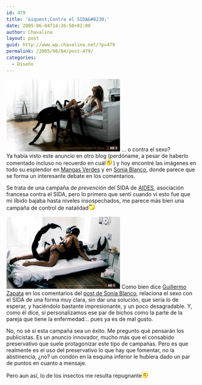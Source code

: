 ```yaml
---
id: 479
title: '&iquest;Contra el SIDA&#8230;'
date: 2005-06-04T14:26:50+02:00
author: Chavalina
layout: post
guid: http://www.wp.chavalina.net/?p=479
permalink: /2005/06/04/post-479/
categories:
  - Diseño
---
```

<a href="imagenes/fotos/sida_fr.jpg" target="_blank"><img class="imgizqda" src="/imagenes/fotos/aides_w.jpg" alt="Una ara&ntilde;a practica sexo oral a una mujer" /></a> &#8230; o contra el sexo?  
Ya hab&iacute;a visto este anuncio en otro blog (perd&oacute;name, a pesar de haberlo comentado incluso no recuerdo en cu&aacute;l![emo](/imagenes/emoticonos/triste.gif) ) y hoy encontr&eacute; las im&aacute;genes en todo su esplendor en <a href="http://www.proyectoisla.com/mangasverdes/?p=863" target="_blank">Mangas Verdes</a> y en <a href="http://www.filmica.com/sonia_blanco/archivos/001698.html" target="_blank">Sonia Blanco</a>, donde parece que se forma un interesante debate en los comentarios.

Se trata de una campa&ntilde;a de _prevenci&oacute;n_ del SIDA de <a href="http://www.aides.org/" target="_blank">AIDES</a>, asociaci&oacute;n francesa contra el SIDA, pero lo primero que sent&iacute; cuando vi esto fue que mi l&iacute;bido bajaba hasta niveles insospechados, me parece m&aacute;s bien una campa&ntilde;a de control de natalidad![emo](/imagenes/emoticonos/pensativo.gif) 

<a href="imagenes/fotos/sida_fr.jpg" target="_blank"><img class="imgizqda" src="/imagenes/fotos/aides_m.jpg" alt="Un hombre se acuesta con un escorpi&oacute;n" /></a> Como bien dice <a href="http://filmica.com/casiopea/" target="_blank">Guillermo Zapata</a> en los comentarios del <a href="http://www.filmica.com/sonia_blanco/archivos/001698.html" target="_blank">post de Sonia Blanco</a>, relaciona el sexo con el SIDA de una forma muy clara, sin dar una soluci&oacute;n, que ser&iacute;a lo de esperar, y haci&eacute;ndolo bastante impresionante, y un poco desagradable. Y, como &eacute;l dice, si personalizamos ese par de bichos como la parte de la pareja que tiene la enfermedad&#8230; pues ya es de mal gusto.

No, no s&eacute; si esta campa&ntilde;a sea un &eacute;xito. Me pregunto qu&eacute; pensar&aacute;n los publicistas. Es un anuncio innovador, mucho m&aacute;s que el consabido preservativo que suele protagonizar este tipo de campa&ntilde;as. Pero es que realmente es el uso del preservativo lo que hay que fomentar, no la abstinencia, &iquest;no? un cond&oacute;n en la esquina inferior le hubiera dado un par de puntos en cuanto a mensaje.

Pero aun as&iacute;, lo de los insectos me resulta repugnante![emo](/imagenes/emoticonos/confuso.gif)